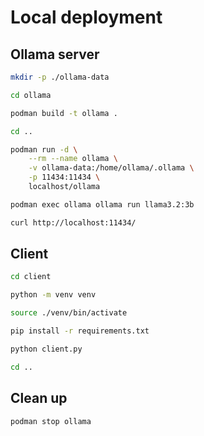 # Local deployment

## Ollama server

```bash
mkdir -p ./ollama-data
```

```bash
cd ollama
```

```bash
podman build -t ollama .
```

```bash
cd ..
```

```bash
podman run -d \
    --rm --name ollama \
    -v ollama-data:/home/ollama/.ollama \
    -p 11434:11434 \
    localhost/ollama
```

```bash
podman exec ollama ollama run llama3.2:3b
```

```bash
curl http://localhost:11434/
```

## Client

```bash
cd client
```

```bash
python -m venv venv
```

```bash
source ./venv/bin/activate
```

```bash
pip install -r requirements.txt
```

```bash
python client.py
```

```bash
cd ..
```

## Clean up

```bash
podman stop ollama
```
